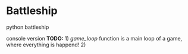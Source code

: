 # Battleship
python battleship

console version
<b>TODO:</b>
    1) <i>game_loop</i> function is a main loop of a game, where everything is happend!
    2)
